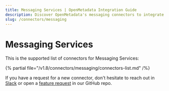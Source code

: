 ```yaml
---
title: Messaging Services | OpenMetadata Integration Guide
description: Discover OpenMetadata's messaging connectors to integrate Kafka, Pulsar, and other streaming platforms. Extract metadata, lineage, and schema.
slug: /connectors/messaging
---
```


# Messaging Services

This is the supported list of connectors for Messaging Services:

{% partial file="/v1.8/connectors/messaging/connectors-list.md" /%}

If you have a request for a new connector, don't hesitate to reach out in [Slack](https://slack.open-metadata.org/) or
open a [feature request](https://github.com/open-metadata/OpenMetadata/issues/new/choose) in our GitHub repo.

